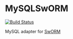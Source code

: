 # MySQLSwORM

[![Build Status](https://travis-ci.com/NobodyNada/MySQLSwORM.svg)](https://travis-ci.com/NobodyNada/MySQLSwORM)

MySQL adapter for [SwORM](https://github.com/NobodyNada/SwORM)

